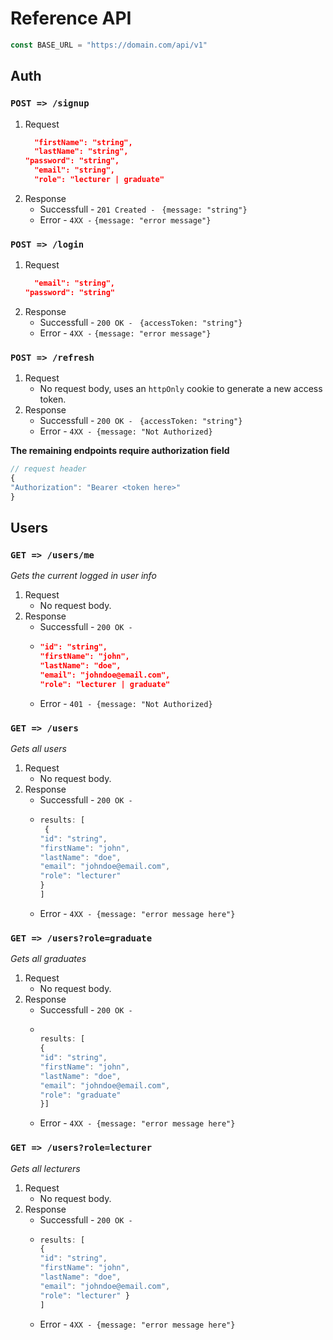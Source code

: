 # Reference API

```js
const BASE_URL = "https://domain.com/api/v1"
```

## Auth
### `POST => /signup` 
1. Request
   ```json
     "firstName": "string",
     "lastName": "string",
   "password": "string",
     "email": "string",
     "role": "lecturer | graduate"
     ```
2. Response
   - Successfull - `201 Created - ` `{message: "string"}`
   - Error - `4XX -` `{message: "error message"}`
     
### `POST => /login` 
1. Request
   ```json
     "email": "string",
   "password": "string"   
     ```
2. Response
   - Successfull - `200 OK - ` `{accessToken: "string"}`
   - Error - `4XX -` `{message: "error message"}`

### `POST => /refresh`
1. Request
   - No request body, uses an `httpOnly` cookie to generate a new access token.
2. Response
   - Successfull - `200 OK - ` `{accessToken: "string"}`
   - Error - `4XX - {message: "Not Authorized}`
     
**The remaining endpoints require  authorization field**

```js
// request header
{
"Authorization": "Bearer <token here>"
}
```

## Users
### `GET => /users/me`
_Gets the current logged in user info_
1. Request
   - No request body.
2. Response
   - Successfull - `200 OK - `
   - ```json
     "id": "string",
     "firstName": "john",
     "lastName": "doe",
     "email": "johndoe@email.com",
     "role": "lecturer | graduate"
     ```
   - Error - `401 - {message: "Not Authorized}`
### `GET => /users`
_Gets all users_
1. Request
   - No request body.
2. Response
   - Successfull - `200 OK - `
   - ```js
     results: [
      {
     "id": "string",
     "firstName": "john",
     "lastName": "doe",
     "email": "johndoe@email.com",
     "role": "lecturer"
     }
     ]
     ```
   - Error - `4XX - {message: "error message here"}`
### `GET => /users?role=graduate`
_Gets all graduates_
1. Request
   - No request body.
2. Response
   - Successfull - `200 OK - `
   - ```js
     
     results: [
     {
     "id": "string",
     "firstName": "john",
     "lastName": "doe",
     "email": "johndoe@email.com",
     "role": "graduate" 
     }]
     ```
   - Error - `4XX - {message: "error message here"}`
### `GET => /users?role=lecturer`
_Gets all lecturers_
1. Request
   - No request body.
2. Response
   - Successfull - `200 OK - `
   - ```js
     results: [
     {
     "id": "string",
     "firstName": "john",
     "lastName": "doe",
     "email": "johndoe@email.com",
     "role": "lecturer" }
     ]
     ```
   - Error - `4XX - {message: "error message here"}`

